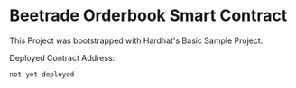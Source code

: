 # Beetrade Orderbook Smart Contract

This Project was bootstrapped with Hardhat's Basic Sample Project.

Deployed Contract Address:

```shell
not yet deployed
```
